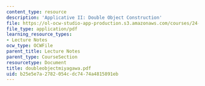 ```yaml
---
content_type: resource
description: 'Applicative II: Double Object Construction'
file: https://ol-ocw-studio-app-production.s3.amazonaws.com/courses/24-953-argument-structure-and-syntax-spring-2003/b25e5e7a2782054cdc7474a4815891eb_doubleobjectmiyagawa.pdf
file_type: application/pdf
learning_resource_types:
- Lecture Notes
ocw_type: OCWFile
parent_title: Lecture Notes
parent_type: CourseSection
resourcetype: Document
title: doubleobjectmiyagawa.pdf
uid: b25e5e7a-2782-054c-dc74-74a4815891eb
---
```

